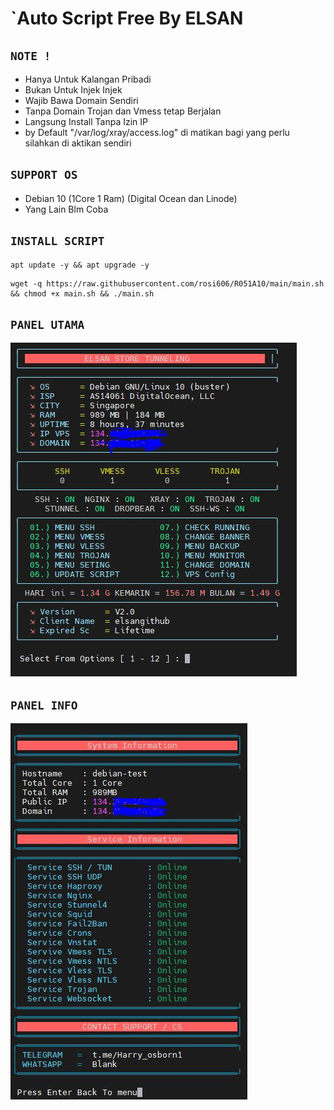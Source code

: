# `Auto Script Free By ELSAN

## `NOTE !`
- Hanya Untuk Kalangan Pribadi
- Bukan Untuk Injek Injek
- Wajib Bawa Domain Sendiri
- Tanpa Domain Trojan dan Vmess tetap Berjalan
- Langsung Install Tanpa Izin IP
- by Default "/var/log/xray/access.log" di matikan bagi yang perlu silahkan di aktikan sendiri

## `SUPPORT OS`
- Debian 10 (1Core 1 Ram) (Digital Ocean dan Linode)
- Yang Lain Blm Coba

## `INSTALL SCRIPT`

```
apt update -y && apt upgrade -y
```

```
wget -q https://raw.githubusercontent.com/rosi606/R051A10/main/main.sh && chmod +x main.sh && ./main.sh
```

## `PANEL UTAMA`
![Screenshot (1)](https://raw.githubusercontent.com/rosi606/R051A10/main/Image/1.JPG)

## `PANEL INFO`
![Screenshot (2)](https://raw.githubusercontent.com/rosi606/R051A10/main/Image/2.JPG)
